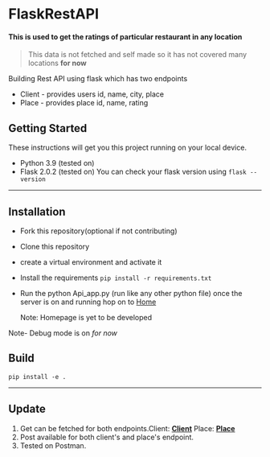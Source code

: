 # FlaskRestAPI

#### This is used to get the ratings of particular restaurant in any location
> This data is not fetched and self made so it has not covered many locations **for now**

Building Rest API using flask which has two endpoints 
- Client - provides users id, name, city, place
- Place  - provides place id, name, rating

## Getting Started
These instructions will get you this project running on your local device.
* Python 3.9 (tested on)
* Flask 2.0.2 (tested on)
You can check your flask version using ```flask --version```

***

## Installation
* Fork this repository(optional if not contributing)
* Clone this repository
* create a virtual environment and activate it
* Install the requirements ```pip install -r requirements.txt```
* Run the python Api_app.py (run like any other python file) once the server is on and running hop on to [Home](http://127.0.0.1:5000) 

  Note: Homepage is yet to be developed
  
Note- Debug mode is on *for now*

## Build 

```pip install -e .```

---
## Update
1) Get can be fetched for both endpoints.Client: **[Client](http://127.0.0.1:5000/client)**  Place: **[Place](http://127.0.0.1:5000/place)** 
2) Post available for both client's and place's endpoint.
3) Tested on Postman.
